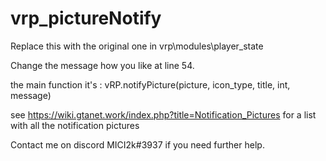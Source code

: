 # vrp_pictureNotify

Replace this with the original one in vrp\modules\player_state 

Change the message how you like at line 54.

the main function it's : vRP.notifyPicture(picture, icon_type, title, int, message)

see https://wiki.gtanet.work/index.php?title=Notification_Pictures for a list with all the notification pictures

Contact me on discord MICI2k#3937 if you need further help.
